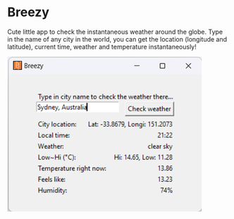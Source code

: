 # Breezy
Cute little app to check the instantaneous weather around the globe.
Type in the name of any city in the world, you can get the location (longitude and latitude), current time, weather and temperature instantaneously!

![Window example of Breezy](doc/Breezy_window.png)

